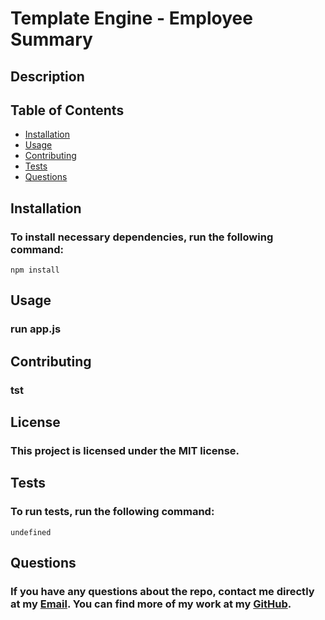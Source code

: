 # **Template Engine - Employee Summary**

## Description
### 
## Table of Contents
- [Installation](#installation)
- [Usage](#usage)
- [Contributing](#contributing)
- [Tests](#tests)
- [Questions](#questions)
## Installation
### To install necessary dependencies, run the following command: 
```
npm install
```
## Usage
### run app.js
## Contributing
### tst
## License
### This project is licensed under the MIT license.

## Tests
### To run tests, run the following command: 
 ``` 
undefined
 ```
## Questions
### If you have any questions about the repo, contact me directly at my [Email](mailto:tset). You can find more of my work at my [GitHub](https://github.com/tse).
